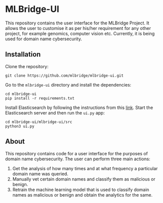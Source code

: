 # MLBridge-UI

This repository contains the user interface for the MLBridge Project. It allows 
the user to customise it as per his/her requirement for any other project, for 
example genomics, computer vision etc. Currently, it is being used for domain 
name cybersecurity.

## Installation

Clone the repository:
```
git clone https://github.com/mlbridge/mlbridge-ui.git
```

Go to the `mlbridge-ui` directory and install the dependencies:
```
cd mlbridge-ui
pip install -r requirements.txt
```

Install Elasticsearch by following the instructions from this 
[link](https://phoenixnap.com/kb/install-elasticsearch-ubuntu). Start the 
Elasticsearch server and then run the `ui.py` app:
```
cd mlbridge-ui/mlbridge-ui/src
python3 ui.py
```

## About

This repository contains code for a user interface for the purposes of domain 
name cybersecurity. The user can perform three main actions:

1) Get the analysis of how many times and at what frequency a particular domain 
name was queried.
2) Manually vet certain domain names and classify them as malicious or benign.
3) Retrain the machine learning model that is used to classify domain names as
malicious or benign and obtain the analytics for the same.



